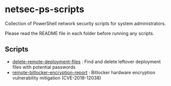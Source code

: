 # netsec-ps-scripts
Collection of PowerShell network security scripts for system administrators. 

Please read the README file in each folder before running any scripts.

## Scripts
* [delete-remote-deployment-files](delete-remote-deployment-files) : Find and delete leftover deployment files with potential passwords
* [remote-bitlocker-encryption-report](remote-bitlocker-encryption-report) : Bitlocker hardware encryption vulnerability mitigation (CVE-2018-12038)
